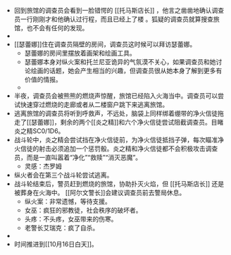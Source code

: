 - 回到旅馆的调查员会看到一脸错愕的 [[托马斯店长]] ，他言之凿凿地确认调查员一行刚刚才和他确认过行程，而且已经上了楼 。狐疑的调查员就算搜查旅馆，也不会有任何的发现。
-
- [[瑟蕾娜]]住在调查员隔壁的房间，调查员这时候可以拜访瑟蕾娜。
	- 瑟蕾娜的房间里摆放着画架和绘画工具。
	- 瑟蕾娜本身对纵火案和托兰尼亚诡异的气氛漠不关心，如果调查员和她讨论绘画的话题，她会产生相当的兴趣，但调查员很从她本身了解到更多有价值的情报。
	-
- 半夜，调查员会被熊熊的燃烧声惊醒，旅馆已经陷入火海当中。调查员可以尝试快速穿过燃烧的走廊或者从二楼窗户跳下来逃离旅馆。
- 逃离旅馆的调查员将听到呼救声，不远处，脑袋上同样绑着绷带的净火信徒拖走了[[瑟蕾娜]]，剩余的两个[[炎之精]]和六个净火信徒尝试阻截调查员。目睹炎之精SC0/1D6。
- 战斗轮中，炎之精会尝试挡在净火信徒前，为净火信徒抵挡子弹，每次瞄准净火信徒的射击必须追加一个惩罚骰。炎之精和净火信徒都不会积极攻击调查员，而是一直叫嚣着“净化”“救赎”“消灭恶魔”。
	- 灵感：杰罗姆
- 纵火者会在第三个战斗轮尝试逃离。
- 战斗轮结束后，警员赶到燃烧的旅馆，协助扑灭火焰，但 [[托马斯店长]] 还是被葬身在火海中。
  [[阿尔文警长]]会建议调查员前去警局休息。
	- 纵火案：非常遗憾，等待支援。
	- 女巫：疯狂的邪教徒，社会秩序的破坏者。
	- 头疼：不头疼，女巫带来的伤寒。
	- 老警长艾瑞克：疯了自杀。
-
- 时间推进到[[10月16日白天]]。